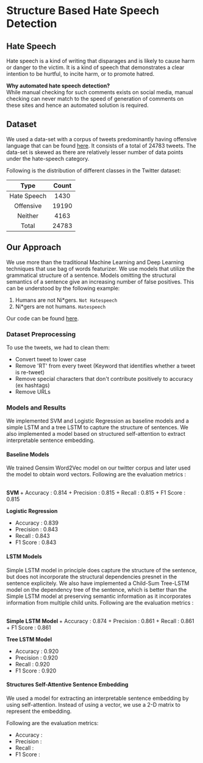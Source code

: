 # Structure Based Hate Speech Detection

## Hate Speech
Hate speech is a kind of writing that disparages and is likely to cause harm or danger to the victim. It is a kind of speech that demonstrates a clear intention to be hurtful, to incite harm, or to promote hatred.

<b>Why automated hate speech detection?</b>
<br/>
While manual checking for such comments exists on social media, manual checking can never match to the speed of generation of comments on these sites and hence an automated solution is required.

## Dataset
We used a data-set with a corpus of tweets predominantly having offensive language that can be found [here](https://raw.githubusercontent.com/t-davidson/hate-speech-and-offensive-language/master/data/labeled_data.csv?fbclid=IwAR2h6bXVZA4Zh1EVkeGi5fhbnHChqeXxDRL2SCSix8v0SLdD2jhWTAKAz1U). It consists of a total of 24783 tweets. The data-set is skewed as there are relatively lesser number of data points under the hate-speech category.

Following is the distribution of different classes in the Twitter dataset:

|Type         |Count  |
|:-----------:|:-----:|
|Hate Speech  |1430   |
|Offensive    |19190  |
|Neither      |4163   |
|Total        |24783  |


## Our Approach
We use more than the traditional Machine Learning and Deep Learning techniques that use bag of words featurizer. We use models that utilize the grammatical structure of a sentence. 
Models omitting the structural semantics of a sentence give an increasing number of false positives. This can be understood by the following example:
1. Humans are not Ni\*gers. `Not Hatespeech`
2. Ni\*gers are not humans. `Hatespeech`
  
Our code can be found [here](https://github.com/yp201/structure-based-hate-speech-detection).

### Dataset Preprocessing 
To use the tweets, we had to clean them:
- Convert tweet to lower case
- Remove 'RT' from every tweet (Keyword that identifies whether a tweet is re-tweet) 
- Remove special characters that don't contribute positively to accuracy (ex hashtags)
- Remove URLs


### Models and Results
We implemented SVM and Logistic Regression as baseline models and a simple LSTM and a tree LSTM to capture the structure of sentences. We also implemented a model based on structured self-attention to extract interpretable sentence embedding.

#### Baseline Models
We trained Gensim Word2Vec model on our twitter corpus and later used the model to obtain word vectors.
Following are the evaluation metrics :

<br/>
<b> SVM </b>
+ Accuracy : 0.814
+ Precision : 0.815
+ Recall : 0.815
+ F1 Score : 0.815

<b> Logistic Regression </b>
+ Accuracy : 0.839
+ Precision : 0.843
+ Recall : 0.843
+ F1 Score : 0.843

#### LSTM Models
Simple LSTM model in principle does capture the structure of the sentence, but does not incorporate the structural dependencies presnet in the sentence explicitely. 
We also have implemented a Child-Sum Tree-LSTM model on the dependency tree of the sentence, which is better than the Simple LSTM model at preserving semantic information as it incorporates information from multiple child units.
Following are the evaluation metrics :

<br/>
<b> Simple LSTM Model </b>
+ Accuracy : 0.874
+ Precision : 0.861
+ Recall : 0.861
+ F1 Score : 0.861

<b> Tree LSTM Model </b>
+ Accuracy : 0.920
+ Precision : 0.920
+ Recall : 0.920
+ F1 Score : 0.920

#### Structures Self-Attentive Sentence Embedding
We used a model for extracting an interpretable sentence embedding by using self-attention. Instead of using a vector, we use a 2-D matrix to represent the embedding.

Following are the evaluation metrics:
+ Accuracy :
+ Precision :
+ Recall :
+ F1 Score :
